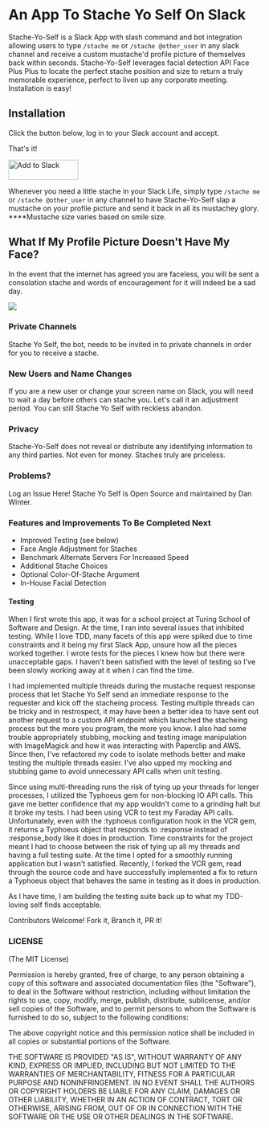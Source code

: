 # An App To Stache Yo Self On Slack

Stache-Yo-Self is a Slack App with slash command and bot integration allowing users to type `/stache me` or `/stache @other_user` in any slack channel and receive a custom mustache'd profile picture of themselves back within seconds. Stache-Yo-Self leverages facial detection API Face Plus Plus to locate the perfect stache position and size to return a truly memorable experience, perfect to liven up any corporate meeting. Installation is easy!

## Installation

Click the button below, log in to your Slack account and accept.

That's it!

<a href="https://slack.com/oauth/authorize?scope=commands,bot&client_id=2329094327.23820365107"><img alt="Add to Slack" height="40" width="139" src="https://platform.slack-edge.com/img/add_to_slack.png" srcset="https://platform.slack-edge.com/img/add_to_slack.png 1x, https://platform.slack-edge.com/img/add_to_slack@2x.png 2x" /></a>

Whenever you need a little stache in your Slack Life, simply type `/stache me` or `/stache @other_user` in any channel to have Stache-Yo-Self slap a mustache on your profile picture and send it back in all its mustachey glory. ****Mustache size varies based on smile size.


## What If My Profile Picture Doesn't Have My Face?

In the event that the internet has agreed you are faceless, you will be sent a consolation stache and words of encouragement for it will indeed be a sad day.

![](http://g.recordit.co/xgIwmiiemU.gif)


### Private Channels

Stache Yo Self, the bot, needs to be invited in to private channels in order for you to receive a stache.

### New Users and Name Changes

If you are a new user or change your screen name on Slack, you will need to wait a day before others can stache you. Let's call it an adjustment period. You can still Stache Yo Self with reckless abandon.

### Privacy

Stache-Yo-Self does not reveal or distribute any identifying information to any third parties. Not even for money. Staches truly are priceless.

### Problems?

Log an Issue Here! Stache Yo Self is Open Source and maintained by Dan Winter.

### Features and Improvements To Be Completed Next

- Improved Testing (see below)
- Face Angle Adjustment for Staches
- Benchmark Alternate Servers For Increased Speed
- Additional Stache Choices
- Optional Color-Of-Stache Argument
- In-House Facial Detection

#### Testing

When I first wrote this app, it was for a school project at Turing School of Software and Design. At the time, I ran into several issues that inhibited testing. While I love TDD, many facets of this app were spiked due to time constraints and it being my first Slack App, unsure how all the pieces worked together. I wrote tests for the pieces I knew how but there were unacceptable gaps. I haven't been satisfied with the level of testing so I've been slowly working away at it when I can find the time.

I had implemented multiple threads during the mustache request response process that let Stache Yo Self send an immediate response to the requester and kick off the stacheing process. Testing multiple threads can be tricky and in restrospect, it may have been a better idea to have sent out another request to a custom API endpoint which launched the stacheing process but the more you program, the more you know. I also had some trouble appropriately stubbing, mocking and testing image manipulation with ImageMagick and how it was interacting with Paperclip and AWS. Since then, I've refactored my code to isolate methods better and make testing the multiple threads easier. I've also upped my mocking and stubbing game to avoid unnecessary API calls when unit testing.

Since using multi-threading runs the risk of tying up your threads for longer processes, I utilized the Typhoeus gem for non-blocking IO API calls. This gave me better confidence that my app wouldn't come to a grinding halt but it broke my tests. I had been using VCR to test my Faraday API calls. Unfortunately, even with the :typhoeus configuration hook in the VCR gem, it returns a Typhoeus object that responds to :response instead of :response_body like it does in production. Time constraints for the project meant I had to choose between the risk of tying up all my threads and having a full testing suite. At the time I opted for a smoothly running application but I wasn't satisfied. Recently, I forked the VCR gem, read through the source code and have successfully implemented a fix to return a Typhoeus object that behaves the same in testing as it does in production.

As I have time, I am building the testing suite back up to what my TDD-loving self finds acceptable.


Contributors Welcome! Fork it, Branch it, PR it!


### LICENSE

(The MIT License)

Permission is hereby granted, free of charge, to any person obtaining a copy of this software and associated documentation files (the "Software"), to deal in the Software without restriction, including without limitation the rights to use, copy, modify, merge, publish, distribute, sublicense, and/or sell copies of the Software, and to permit persons to whom the Software is furnished to do so, subject to the following conditions:

The above copyright notice and this permission notice shall be included in all copies or substantial portions of the Software.

THE SOFTWARE IS PROVIDED "AS IS", WITHOUT WARRANTY OF ANY KIND, EXPRESS OR IMPLIED, INCLUDING BUT NOT LIMITED TO THE WARRANTIES OF MERCHANTABILITY, FITNESS FOR A PARTICULAR PURPOSE AND NONINFRINGEMENT. IN NO EVENT SHALL THE AUTHORS OR COPYRIGHT HOLDERS BE LIABLE FOR ANY CLAIM, DAMAGES OR OTHER LIABILITY, WHETHER IN AN ACTION OF CONTRACT, TORT OR OTHERWISE, ARISING FROM, OUT OF OR IN CONNECTION WITH THE SOFTWARE OR THE USE OR OTHER DEALINGS IN THE SOFTWARE.
